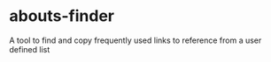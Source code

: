 # abouts-finder
A tool to find and copy frequently used links to reference from a user defined list
